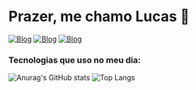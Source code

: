 # Prazer, me chamo Lucas 👋
[![Blog](https://img.shields.io/badge/LinkedIn-0077B5?style=for-the-badge&logo=linkedin&logoColor=white)](https://www.linkedin.com/in/lukasfelixdev/)
[![Blog](https://img.shields.io/badge/Twitter-1DA1F2?style=for-the-badge&logo=twitter&logoColor=white)](https://twitter.com/lucasfelixdev)
[![Blog](https://img.shields.io/badge/Instagram-E4405F?style=for-the-badge&logo=instagram&logoColor=white)](https://www.instagram.com/lukasfelix___/)

### Tecnologias que uso no meu dia:
![Anurag's GitHub stats](https://github-readme-stats.vercel.app/api?username=lucasfelixdev&hide=contribs,prs)
![Top Langs](https://github-readme-stats.vercel.app/api/top-langs/?username=lucasfelixdev&hide=javascript,html)



